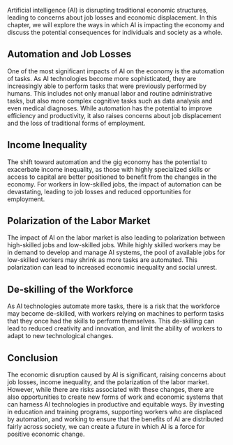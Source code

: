 
Artificial intelligence (AI) is disrupting traditional economic structures, leading to concerns about job losses and economic displacement. In this chapter, we will explore the ways in which AI is impacting the economy and discuss the potential consequences for individuals and society as a whole.

Automation and Job Losses
-------------------------

One of the most significant impacts of AI on the economy is the automation of tasks. As AI technologies become more sophisticated, they are increasingly able to perform tasks that were previously performed by humans. This includes not only manual labor and routine administrative tasks, but also more complex cognitive tasks such as data analysis and even medical diagnoses. While automation has the potential to improve efficiency and productivity, it also raises concerns about job displacement and the loss of traditional forms of employment.

Income Inequality
-----------------

The shift toward automation and the gig economy has the potential to exacerbate income inequality, as those with highly specialized skills or access to capital are better positioned to benefit from the changes in the economy. For workers in low-skilled jobs, the impact of automation can be devastating, leading to job losses and reduced opportunities for employment.

Polarization of the Labor Market
--------------------------------

The impact of AI on the labor market is also leading to polarization between high-skilled jobs and low-skilled jobs. While highly skilled workers may be in demand to develop and manage AI systems, the pool of available jobs for low-skilled workers may shrink as more tasks are automated. This polarization can lead to increased economic inequality and social unrest.

De-skilling of the Workforce
----------------------------

As AI technologies automate more tasks, there is a risk that the workforce may become de-skilled, with workers relying on machines to perform tasks that they once had the skills to perform themselves. This de-skilling can lead to reduced creativity and innovation, and limit the ability of workers to adapt to new technological changes.

Conclusion
----------

The economic disruption caused by AI is significant, raising concerns about job losses, income inequality, and the polarization of the labor market. However, while there are risks associated with these changes, there are also opportunities to create new forms of work and economic systems that can harness AI technologies in productive and equitable ways. By investing in education and training programs, supporting workers who are displaced by automation, and working to ensure that the benefits of AI are distributed fairly across society, we can create a future in which AI is a force for positive economic change.
